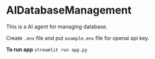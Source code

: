 # AIDatabaseManagement

This is a AI agent for managing database.

Create `.env` file and put `example.env` file for openai api key.

**To run app**
`streamlit run app.py`